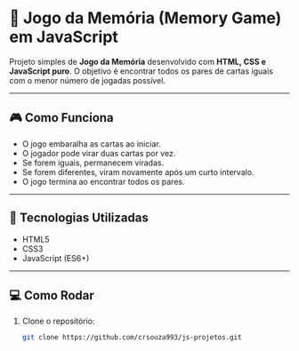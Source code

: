 # 🧠 Jogo da Memória (Memory Game) em JavaScript

Projeto simples de **Jogo da Memória** desenvolvido com **HTML, CSS e JavaScript puro**. O objetivo é encontrar todos os pares de cartas iguais com o menor número de jogadas possível.

---

## 🎮 Como Funciona

- O jogo embaralha as cartas ao iniciar.
- O jogador pode virar duas cartas por vez.
- Se forem iguais, permanecem viradas.
- Se forem diferentes, viram novamente após um curto intervalo.
- O jogo termina ao encontrar todos os pares.

---

## 🚀 Tecnologias Utilizadas

- HTML5
- CSS3
- JavaScript (ES6+)

---

## 💻 Como Rodar

1. Clone o repositório:
   ```bash
   git clone https://github.com/crsouza993/js-projetos.git
